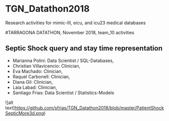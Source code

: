 # TGN_Datathon2018
Research activities for mimic-III, eicu, and icu23 medical databases

#TARRAGONA DATATHON, November 2018, team_10 activities
## Septic Shock query and stay time representation

* Marianna Polini: Data Scientist / SQL-Databases, 
* Christian Villavicencio: Clinician, 
* Eva Machado: Clinician, 
* Raquel Carbonell: Clinician, 
* Diana Gil: Clinician, 
* Laia Labad: Clinician, 
* Santiago Frias: Data Scientist / Statistics-Models

![alt text]https://github.com/sfrias/TGN_Datathon2018/blob/master/PatientShockSepticMore3d.png)


